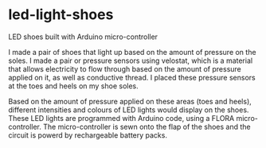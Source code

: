# led-light-shoes
LED shoes built with Arduino micro-controller

I made a pair of shoes that light up based on the amount of pressure on the soles. I made a pair or pressure sensors using velostat, which is a material that allows electricity to flow through based on the amount of pressure applied on it, as well as conductive thread. I placed these pressure sensors at the toes and heels on my shoe soles.

Based on the amount of pressure applied on these areas (toes and heels), different intensities and colours of LED lights would display on the shoes. These LED lights are programmed with Arduino code, using a FLORA micro-controller. The micro-controller is sewn onto the flap of the shoes and the circuit is powerd by rechargeable battery packs.
